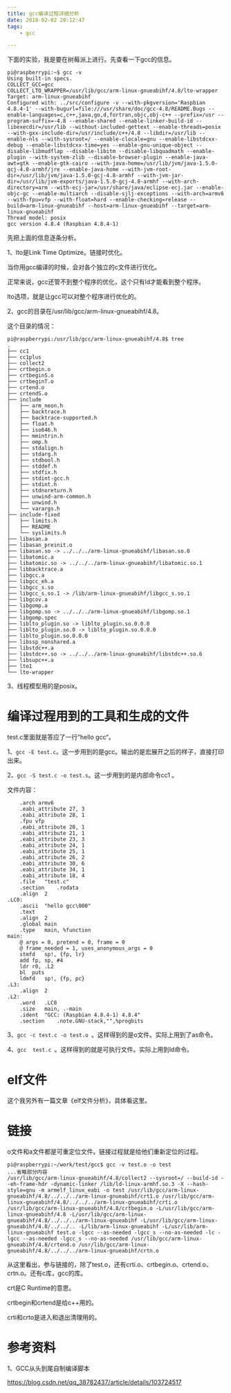 ```yaml
---
title: gcc编译过程详细分析
date: 2018-02-02 20:12:47
tags:
	- gcc

---
```




下面的实验，我是要在树莓派上进行。先查看一下gcc的信息。

```
pi@raspberrypi:~$ gcc -v
Using built-in specs.
COLLECT_GCC=gcc
COLLECT_LTO_WRAPPER=/usr/lib/gcc/arm-linux-gnueabihf/4.8/lto-wrapper
Target: arm-linux-gnueabihf
Configured with: ../src/configure -v --with-pkgversion='Raspbian 4.8.4-1' --with-bugurl=file:///usr/share/doc/gcc-4.8/README.Bugs --enable-languages=c,c++,java,go,d,fortran,objc,obj-c++ --prefix=/usr --program-suffix=-4.8 --enable-shared --enable-linker-build-id --libexecdir=/usr/lib --without-included-gettext --enable-threads=posix --with-gxx-include-dir=/usr/include/c++/4.8 --libdir=/usr/lib --enable-nls --with-sysroot=/ --enable-clocale=gnu --enable-libstdcxx-debug --enable-libstdcxx-time=yes --enable-gnu-unique-object --disable-libmudflap --disable-libitm --disable-libquadmath --enable-plugin --with-system-zlib --disable-browser-plugin --enable-java-awt=gtk --enable-gtk-cairo --with-java-home=/usr/lib/jvm/java-1.5.0-gcj-4.8-armhf/jre --enable-java-home --with-jvm-root-dir=/usr/lib/jvm/java-1.5.0-gcj-4.8-armhf --with-jvm-jar-dir=/usr/lib/jvm-exports/java-1.5.0-gcj-4.8-armhf --with-arch-directory=arm --with-ecj-jar=/usr/share/java/eclipse-ecj.jar --enable-objc-gc --enable-multiarch --disable-sjlj-exceptions --with-arch=armv6 --with-fpu=vfp --with-float=hard --enable-checking=release --build=arm-linux-gnueabihf --host=arm-linux-gnueabihf --target=arm-linux-gnueabihf
Thread model: posix
gcc version 4.8.4 (Raspbian 4.8.4-1) 
```

先把上面的信息逐条分析。

1、lto是Link Time Optimize。链接时优化。

当你用gcc编译的时候，会对各个独立的c文件进行优化。

正常来说，gcc还管不到整个程序的优化，这个只有ld才能看到整个程序。

lto选项，就是让gcc可以对整个程序进行优化的。

2、gcc的目录在/usr/lib/gcc/arm-linux-gnueabihf/4.8。

这个目录的情况：

```
pi@raspberrypi:/usr/lib/gcc/arm-linux-gnueabihf/4.8$ tree
.
├── cc1
├── cc1plus
├── collect2
├── crtbegin.o
├── crtbeginS.o
├── crtbeginT.o
├── crtend.o
├── crtendS.o
├── include
│   ├── arm_neon.h
│   ├── backtrace.h
│   ├── backtrace-supported.h
│   ├── float.h
│   ├── iso646.h
│   ├── mmintrin.h
│   ├── omp.h
│   ├── stdalign.h
│   ├── stdarg.h
│   ├── stdbool.h
│   ├── stddef.h
│   ├── stdfix.h
│   ├── stdint-gcc.h
│   ├── stdint.h
│   ├── stdnoreturn.h
│   ├── unwind-arm-common.h
│   ├── unwind.h
│   └── varargs.h
├── include-fixed
│   ├── limits.h
│   ├── README
│   └── syslimits.h
├── libasan.a
├── libasan_preinit.o
├── libasan.so -> ../../../arm-linux-gnueabihf/libasan.so.0
├── libatomic.a
├── libatomic.so -> ../../../arm-linux-gnueabihf/libatomic.so.1
├── libbacktrace.a
├── libgcc.a
├── libgcc_eh.a
├── libgcc_s.so
├── libgcc_s.so.1 -> /lib/arm-linux-gnueabihf/libgcc_s.so.1
├── libgcov.a
├── libgomp.a
├── libgomp.so -> ../../../arm-linux-gnueabihf/libgomp.so.1
├── libgomp.spec
├── liblto_plugin.so -> liblto_plugin.so.0.0.0
├── liblto_plugin.so.0 -> liblto_plugin.so.0.0.0
├── liblto_plugin.so.0.0.0
├── libssp_nonshared.a
├── libstdc++.a
├── libstdc++.so -> ../../../arm-linux-gnueabihf/libstdc++.so.6
├── libsupc++.a
├── lto1
└── lto-wrapper
```

3、线程模型用的是posix。

# 编译过程用到的工具和生成的文件

test.c里面就是答应了一行“hello gcc“。

1、`gcc -E test.c`。这一步用到的是gcc。输出的是宏展开之后的样子，直接打印出来。

2、`gcc -S test.c -o test.s`。这一步用到的是内部命令cc1 。

文件内容：

```
	.arch armv6
	.eabi_attribute 27, 3
	.eabi_attribute 28, 1
	.fpu vfp
	.eabi_attribute 20, 1
	.eabi_attribute 21, 1
	.eabi_attribute 23, 3
	.eabi_attribute 24, 1
	.eabi_attribute 25, 1
	.eabi_attribute 26, 2
	.eabi_attribute 30, 6
	.eabi_attribute 34, 1
	.eabi_attribute 18, 4
	.file	"test.c"
	.section	.rodata
	.align	2
.LC0:
	.ascii	"hello gcc\000"
	.text
	.align	2
	.global	main
	.type	main, %function
main:
	@ args = 0, pretend = 0, frame = 0
	@ frame_needed = 1, uses_anonymous_args = 0
	stmfd	sp!, {fp, lr}
	add	fp, sp, #4
	ldr	r0, .L2
	bl	puts
	ldmfd	sp!, {fp, pc}
.L3:
	.align	2
.L2:
	.word	.LC0
	.size	main, .-main
	.ident	"GCC: (Raspbian 4.8.4-1) 4.8.4"
	.section	.note.GNU-stack,"",%progbits

```

3、`gcc -c test.c -o test.o `。这样得到的是o文件。实际上用到了as命令。

4、`gcc  test.c `。这样得到的就是可执行文件。实际上用到ld命令。

# elf文件

这个我另外有一篇文章《elf文件分析》，具体看这里。



# 链接

o文件和a文件都是可重定位文件。链接过程就是给他们重新定位的过程。

```
pi@raspberrypi:~/work/test/gcc$ gcc -v test.o -o test
...省略部分内容
/usr/lib/gcc/arm-linux-gnueabihf/4.8/collect2 --sysroot=/ --build-id --eh-frame-hdr -dynamic-linker /lib/ld-linux-armhf.so.3 -X --hash-style=gnu -m armelf_linux_eabi -o test /usr/lib/gcc/arm-linux-gnueabihf/4.8/../../../arm-linux-gnueabihf/crt1.o /usr/lib/gcc/arm-linux-gnueabihf/4.8/../../../arm-linux-gnueabihf/crti.o /usr/lib/gcc/arm-linux-gnueabihf/4.8/crtbegin.o -L/usr/lib/gcc/arm-linux-gnueabihf/4.8 -L/usr/lib/gcc/arm-linux-gnueabihf/4.8/../../../arm-linux-gnueabihf -L/usr/lib/gcc/arm-linux-gnueabihf/4.8/../../.. -L/lib/arm-linux-gnueabihf -L/usr/lib/arm-linux-gnueabihf test.o -lgcc --as-needed -lgcc_s --no-as-needed -lc -lgcc --as-needed -lgcc_s --no-as-needed /usr/lib/gcc/arm-linux-gnueabihf/4.8/crtend.o /usr/lib/gcc/arm-linux-gnueabihf/4.8/../../../arm-linux-gnueabihf/crtn.o
```

从这里看出，参与链接的，除了test.o，还有crti.o、crtbegin.o、crtend.o、crtn.o。还有c库，gcc的库。

crt是C Runtime的意思。

crtbegin和crtend是给c++用的。

crti和crto是进入和退出清理用的。





# 参考资料

1、GCC从头到尾自制编译脚本

https://blog.csdn.net/qq_38782437/article/details/103724517